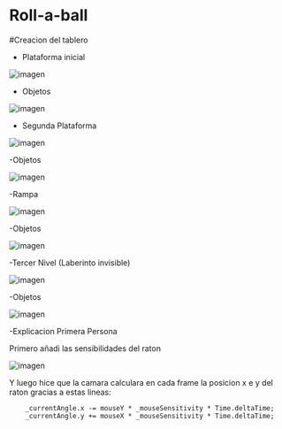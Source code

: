 # Roll-a-ball

#Creacion del tablero

- Plataforma inicial

![imagen](https://github.com/user-attachments/assets/b172b7f6-20b5-4e8b-9017-fbefd542d0f5)

- Objetos

![imagen](https://github.com/user-attachments/assets/4cbd5757-2e3d-4f5e-8b7c-f37a3373beb9)

- Segunda Plataforma

![imagen](https://github.com/user-attachments/assets/322b22d4-9315-4264-97cc-e80af6d3a17a)

-Objetos   

![imagen](https://github.com/user-attachments/assets/af88ae10-2afe-45a0-a695-d6e9945806d2)


-Rampa

![imagen](https://github.com/user-attachments/assets/8189e561-fd4e-4b78-bea7-f15243aa3dcc)

-Objetos

![imagen](https://github.com/user-attachments/assets/a1eecb01-8ade-4a12-88b1-f67b71ac6df0)

-Tercer Nivel (Laberinto invisible)

![imagen](https://github.com/user-attachments/assets/6c4da8f4-2fe2-458c-85d2-49849f318543)

-Objetos

![imagen](https://github.com/user-attachments/assets/96d94293-b1d8-405c-a79a-3344b820d64f)

-Explicacion Primera Persona

Primero añadi las sensibilidades del raton

![imagen](https://github.com/user-attachments/assets/e30e90f6-cdea-4ad9-80ed-ca545412764e)

Y luego hice que la camara calculara en cada frame la posicion x e y del raton gracias a estas lineas:

        _currentAngle.x -= mouseY * _mouseSensitivity * Time.deltaTime;
        _currentAngle.y += mouseX * _mouseSensitivity * Time.deltaTime;
